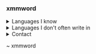 ### xmmword
<details>
<summary>Languages I know</summary>
<ul>
  <li>Python</li>
  <li>C</li>
  <li>C++</li>
  <li>Vlang</li>
  <li>Golang</li>
</ul>
</details>

<details>
<summary>Languages I don't often write in</summary>
<ul>
  <li>Javascript</li>
  <li>Typescript</li>
  <li>x86/x86_64 Assembly</li>
</ul>
</details>

<details>
<summary>Contact</summary>
<ul>
  <li>For more information, contact [w1n:matrix.org]</li>
</ul>
</details>

~ xmmword
